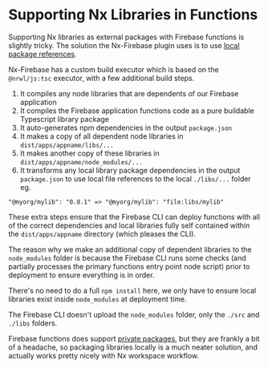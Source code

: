 # Supporting Nx Libraries in Functions

Supporting Nx libraries as external packages with Firebase functions is slightly tricky. The solution the Nx-Firebase plugin uses is to use [local package references](https://firebase.google.com/docs/functions/handle-dependencies#including_local_nodejs_modules).

Nx-Firebase has a custom build executor which is based on the `@nrwl/js:tsc` executor, with a few additional build steps.

1. It compiles any node libraries that are dependents of our Firebase application
2. It compiles the Firebase application functions code as a pure buildable Typescript library package
3. It auto-generates npm dependencies in the output `package.json`
4. It makes a copy of all dependent node libraries in `dist/apps/appname/libs/...`
5. It makes another copy of these libraries in `dist/apps/appname/node_modules/...`
6. It transforms any local library package dependencies in the output `package.json` to use local file references to the local `./libs/...` folder eg.

```
"@myorg/mylib": "0.0.1" => "@myorg/mylib": "file:libs/mylib"
```

These extra steps ensure that the Firebase CLI can deploy functions with all of the correct dependencies and local libraries fully self contained within the `dist/apps/appname` directory (which pleases the CLI).

The reason why we make an additional copy of dependent libraries to the `node_modules` folder is because the Firebase CLI runs some checks (and partially processes the primary functions entry point node script) prior to deployment to ensure everything is in order.

There's no need to do a full `npm install` here, we only have to ensure local libraries exist inside `node_modules` at deployment time.

The Firebase CLI doesn't upload the `node_modules` folder, only the `./src` and `./libs` folders.

Firebase functions does support [private packages](https://firebase.google.com/docs/functions/handle-dependencies#using_private_modules), but they are frankly a bit of a headache, so packaging libraries locally is a much neater solution, and actually works pretty nicely with Nx workspace workflow.
